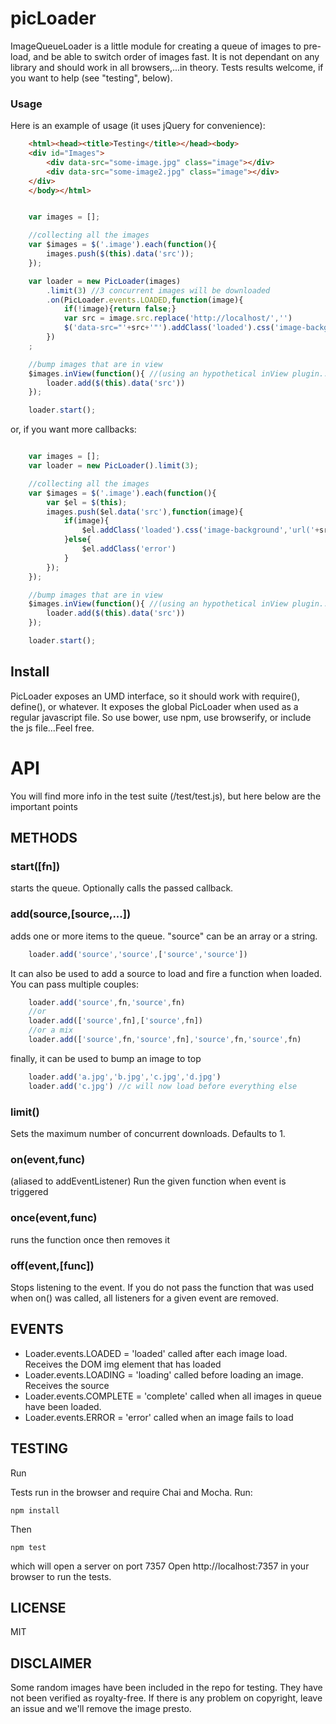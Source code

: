 # picLoader

ImageQueueLoader is a little module for creating a queue of images to pre-load, and be able to switch order of images fast.
It is not dependant on any library and should work in all browsers,...in theory. Tests results welcome, if you want to help (see "testing", below).

### Usage

Here is an example of usage (it uses jQuery for convenience):

```html
	<html><head><title>Testing</title></head><body>
	<div id="Images">
		<div data-src="some-image.jpg" class="image"></div>
		<div data-src="some-image2.jpg" class="image"></div>
	</div>
	</body></html>
```

```js

	var images = [];

	//collecting all the images
	var $images = $('.image').each(function(){
		images.push($(this).data('src'));
	});

	var loader = new PicLoader(images)
		.limit(3) //3 concurrent images will be downloaded
		.on(PicLoader.events.LOADED,function(image){
			if(!image){return false;}
			var src = image.src.replace('http://localhost/','')
			$('data-src="'+src+'"').addClass('loaded').css('image-background','url('+image.src+')');
		})
	;

	//bump images that are in view
	$images.inView(function(){ //(using an hypothetical inView plugin...)
		loader.add($(this).data('src'))
	});

	loader.start();

```

or, if you want more callbacks:
```js

	var images = [];
	var loader = new PicLoader().limit(3);

	//collecting all the images
	var $images = $('.image').each(function(){
		var $el = $(this);
		images.push($el.data('src'),function(image){
			if(image){
				$el.addClass('loaded').css('image-background','url('+src+')')
			}else{
				$el.addClass('error')
			}
		});
	});

	//bump images that are in view
	$images.inView(function(){ //(using an hypothetical inView plugin...)
		loader.add($(this).data('src'))
	});

	loader.start();

```

## Install

PicLoader exposes an UMD interface, so it should work with require(), define(), or whatever.
It exposes the global PicLoader when used as a regular javascript file.
So use bower, use npm, use browserify, or include the js file...Feel free.


# API

You will find more info in the test suite (/test/test.js), but here below are the important points

## METHODS

### start([fn])

starts the queue. Optionally calls the passed callback.

### add(source,[source,...])

adds one or more items to the queue. "source" can be an array or a string.

```js
	loader.add('source','source',['source','source'])
```

It can also be used to add a source to load and fire a function when loaded. You can pass multiple couples:

```js
	loader.add('source',fn,'source',fn)
	//or
	loader.add(['source',fn],['source',fn])
	//or a mix
	loader.add(['source',fn,'source',fn],'source',fn,'source',fn)
```

finally, it can be used to bump an image to top

```js
	loader.add('a.jpg','b.jpg','c.jpg','d.jpg')
	loader.add('c.jpg') //c will now load before everything else
```

### limit()

Sets the maximum number of concurrent downloads. Defaults to 1.

### on(event,func)

(aliased to addEventListener)
Run the given function when event is triggered

### once(event,func)

runs the function once then removes it

### off(event,[func])

Stops listening to the event. If you do not pass the function that was used when on() was called, all listeners for a given event are removed.


## EVENTS

 * Loader.events.LOADED = 'loaded' 
	called after each image load. Receives the DOM img element that has loaded
 * Loader.events.LOADING = 'loading'
	called before loading an image. Receives the source
 * Loader.events.COMPLETE = 'complete'
	called when all images in queue have been loaded.
 * Loader.events.ERROR = 'error'
	called when an image fails to load

## TESTING

Run

Tests run in the browser and require Chai and Mocha. Run:

```
npm install
```

Then

```
npm test
```

which will open a server on port 7357
Open http://localhost:7357 in your browser to run the tests.


## LICENSE

MIT

## DISCLAIMER

Some random images have been included in the repo for testing. They have not been verified as royalty-free. If there is any problem on copyright, leave an issue and we'll remove the image presto.